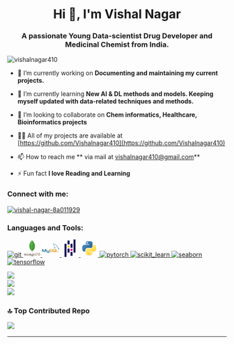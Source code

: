 <h1 align="center">Hi 👋, I'm Vishal Nagar</h1>
<h3 align="center">A passionate Young Data-scientist Drug Developer and Medicinal Chemist from India.</h3>

<p align="left"> <img src="https://komarev.com/ghpvc/?username=vishalnagar410&label=Profile%20views&color=0e75b6&style=flat" alt="vishalnagar410" /> </p>

- 🔭 I’m currently working on **Documenting and maintaining my current projects.**

- 🌱 I’m currently learning **New AI & DL methods and models. Keeping myself updated with data-related techniques and methods.**

- 👯 I’m looking to collaborate on **Chem informatics, Healthcare, Bioinformatics projects**

- 👨‍💻 All of my projects are available at [https://github.com/Vishalnagar410](https://github.com/Vishalnagar410)

- 📫 How to reach me ** via mail at vishalnagar410@gmail.com**

- ⚡ Fun fact **I love Reading and Learning**

<h3 align="left">Connect with me:</h3>
<p align="left">
<a href="https://linkedin.com/in/vishal-nagar-8a011929" target="blank"><img align="center" src="https://raw.githubusercontent.com/rahuldkjain/github-profile-readme-generator/master/src/images/icons/Social/linked-in-alt.svg" alt="vishal-nagar-8a011929" height="30" width="40" /></a>
</p>

<h3 align="left">Languages and Tools:</h3>
<p align="left"> <a href="https://git-scm.com/" target="_blank" rel="noreferrer"> <img src="https://www.vectorlogo.zone/logos/git-scm/git-scm-icon.svg" alt="git" width="40" height="40"/> </a> <a href="https://www.mongodb.com/" target="_blank" rel="noreferrer"> <img src="https://raw.githubusercontent.com/devicons/devicon/master/icons/mongodb/mongodb-original-wordmark.svg" alt="mongodb" width="40" height="40"/> </a> <a href="https://www.mysql.com/" target="_blank" rel="noreferrer"> <img src="https://raw.githubusercontent.com/devicons/devicon/master/icons/mysql/mysql-original-wordmark.svg" alt="mysql" width="40" height="40"/> </a> <a href="https://pandas.pydata.org/" target="_blank" rel="noreferrer"> <img src="https://raw.githubusercontent.com/devicons/devicon/2ae2a900d2f041da66e950e4d48052658d850630/icons/pandas/pandas-original.svg" alt="pandas" width="40" height="40"/> </a> <a href="https://www.python.org" target="_blank" rel="noreferrer"> <img src="https://raw.githubusercontent.com/devicons/devicon/master/icons/python/python-original.svg" alt="python" width="40" height="40"/> </a> <a href="https://pytorch.org/" target="_blank" rel="noreferrer"> <img src="https://www.vectorlogo.zone/logos/pytorch/pytorch-icon.svg" alt="pytorch" width="40" height="40"/> </a> <a href="https://scikit-learn.org/" target="_blank" rel="noreferrer"> <img src="https://upload.wikimedia.org/wikipedia/commons/0/05/Scikit_learn_logo_small.svg" alt="scikit_learn" width="40" height="40"/> </a> <a href="https://seaborn.pydata.org/" target="_blank" rel="noreferrer"> <img src="https://seaborn.pydata.org/_images/logo-mark-lightbg.svg" alt="seaborn" width="40" height="40"/> </a> <a href="https://www.tensorflow.org" target="_blank" rel="noreferrer"> <img src="https://www.vectorlogo.zone/logos/tensorflow/tensorflow-icon.svg" alt="tensorflow" width="40" height="40"/> </a> </p>

![](https://github-readme-stats.vercel.app/api?username=Vishalnagar410&theme=radical&hide_border=false&include_all_commits=true&count_private=true)<br/>
![](https://github-readme-streak-stats.herokuapp.com/?user=Vishalnagar410&theme=radical&hide_border=false)<br/>
![](https://github-readme-stats.vercel.app/api/top-langs/?username=Vishalnagar410&theme=radical&hide_border=false&include_all_commits=true&count_private=true&layout=compact)

### 🔝 Top Contributed Repo
![](https://github-contributor-stats.vercel.app/api?username=Vishalnagar410&limit=5&theme=radical&combine_all_yearly_contributions=true)

---

          
